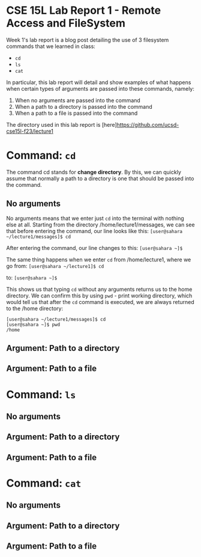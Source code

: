 # CSE 15L Lab Report 1 - Remote Access and FileSystem
Week 1's lab report is a blog post detailing the use of 3 filesystem commands that we learned in class:
- `cd`
- `ls`
- `cat`

In particular, this lab report will detail and show examples of what happens when certain types of arguments are passed into these commands, namely:
1. When no arguments are passed into the command
2. When a path to a directory is passed into the command
3. When a path to a file is passed into the command

The directory used in this lab report is [here]https://github.com/ucsd-cse15l-f23/lecture1

# Command: `cd`
The command cd stands for **change directory**. By this, we can quickly assume that normally a path to a directory is one that should be passed into the command.
## No arguments
No arguments means that we enter just `cd` into the terminal with nothing else at all.
Starting from the directory /home/lecture1/messages, we can see that before entering the command, our line looks like this:
```[user@sahara ~/lecture1/messages]$ cd```

After entering the command, our line changes to this:
```[user@sahara ~]$ ```

The same thing happens when we enter `cd` from /home/lecture1, where we go from: 
```[user@sahara ~/lecture1]$ cd```

to:
```[user@sahara ~]$ ```

This shows us that typing `cd` without any arguments returns us to the home directory. We can confirm this by using `pwd` - print working directory, which would tell us that after the `cd` command is executed, we are always returned to the /home directory:
```
[user@sahara ~/lecture1/messages]$ cd
[user@sahara ~]$ pwd
/home
```

## Argument: Path to a directory
## Argument: Path to a file
# Command: `ls`
## No arguments
## Argument: Path to a directory
## Argument: Path to a file
# Command: `cat`
## No arguments
## Argument: Path to a directory
## Argument: Path to a file
